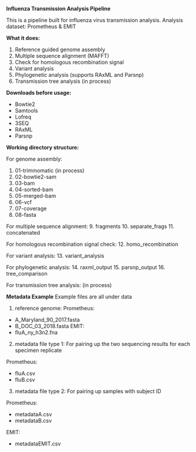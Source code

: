 **Influenza Transmission Analysis Pipeline**

This is a pipeline built for influenza virus transmission analysis. 
Analysis dataset:
Prometheus & EMIT

**What it does:**
1. Reference guided genome assembly
2. Multiple sequence alignment (MAFFT)
3. Check for homologous recombination signal 
4. Variant analysis
5. Phylogenetic analysis (supports RAxML and Parsnp)
6. Transmission tree analysis (in process)

**Downloads before usage:**
- Bowtie2
- Samtools
- Lofreq
- 3SEQ
- RAxML
- Parsnp

**Working directory structure:**

For genome assembly:
1. 01-trimmomatic (in process)
2. 02-bowtie2-sam
3. 03-bam
4. 04-sorted-bam
5. 05-merged-bam
6. 06-vcf
7. 07-coverage
8. 08-fasta

For multiple sequence alignment:
9. fragments
10. separate_frags
11. concatenated

For homologous recombination signal check:
12. homo_recombination

For variant analysis:
13. variant_analysis

For phylogenetic analysis:
14. raxml_output
15. parsnp_output
16. tree_comparison

For transmission tree analysis: (in process)

**Metadata Example**
Example files are all under data
1. reference genome:
Prometheus: 
- A_Maryland_90_2017.fasta 
- B_DOC_03_2018.fasta
EMIT:
- fluA_ny_h3n2.fna

2. metadata file type 1:
For pairing up the two sequencing results for each  specimen replicate

Prometheus:
- fluA.csv
- fluB.csv

3. metadata file type 2:
For pairing up samples with subject ID

Prometheus:
- metadataA.csv
- metadataB.csv

EMIT:
- metadataEMIT.csv

